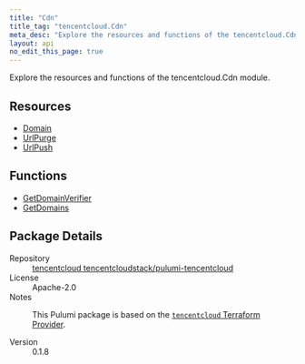 ```yaml
---
title: "Cdn"
title_tag: "tencentcloud.Cdn"
meta_desc: "Explore the resources and functions of the tencentcloud.Cdn module."
layout: api
no_edit_this_page: true
---
```


<!-- WARNING: this file was generated by Pulumi Docs Generator. -->
<!-- Do not edit by hand unless you're certain you know what you are doing! -->

Explore the resources and functions of the tencentcloud.Cdn module.

<h2 id="resources">Resources</h2>
<ul class="api">
    <li><a href="domain/" title="Domain"><span class="api-symbol api-symbol--resource"></span>Domain</a></li>
    <li><a href="urlpurge/" title="UrlPurge"><span class="api-symbol api-symbol--resource"></span>UrlPurge</a></li>
    <li><a href="urlpush/" title="UrlPush"><span class="api-symbol api-symbol--resource"></span>UrlPush</a></li>
</ul>

<h2 id="functions">Functions</h2>
<ul class="api">
    <li><a href="getdomainverifier/" title="GetDomainVerifier"><span class="api-symbol api-symbol--function"></span>GetDomainVerifier</a></li>
    <li><a href="getdomains/" title="GetDomains"><span class="api-symbol api-symbol--function"></span>GetDomains</a></li>
</ul>

<h2 id="package-details">Package Details</h2>
<dl class="package-details">
	<dt>Repository</dt>
	<dd><a href="https://github.com/tencentcloudstack/pulumi-tencentcloud">tencentcloud tencentcloudstack/pulumi-tencentcloud</a></dd>
	<dt>License</dt>
	<dd>Apache-2.0</dd>
	<dt>Notes</dt>
	<dd><p>This Pulumi package is based on the <a href="https://github.com/tencentcloudstack/terraform-provider-tencentcloud"><code>tencentcloud</code> Terraform Provider</a>.</p>
</dd>
	<dt>Version</dt>
	<dd>0.1.8</dd>
</dl>

